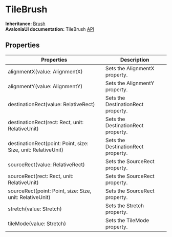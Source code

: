 # TileBrush

**Inheritance:** [Brush](brush.md)\
**AvaloniaUI documentation:** TileBrush [API](https://reference.avaloniaui.net/api/Avalonia.Media/TileBrush/)

## Properties

| Properties                                                    | Description                        |
| ------------------------------------------------------------- | ---------------------------------- |
| alignmentX(value: AlignmentX)                                 | Sets the AlignmentX property.      |
| alignmentY(value: AlignmentY)                                 | Sets the AlignmentY property.      |
| destinationRect(value: RelativeRect)                          | Sets the DestinationRect property. |
| destinationRect(rect: Rect, unit: RelativeUnit)               | Sets the DestinationRect property. |
| destinationRect(point: Point, size: Size, unit: RelativeUnit) | Sets the DestinationRect property. |
| sourceRect(value: RelativeRect)                               | Sets the SourceRect property.      |
| sourceRect(rect: Rect, unit: RelativeUnit)                    | Sets the SourceRect property.      |
| sourceRect(point: Point, size: Size, unit: RelativeUnit)      | Sets the SourceRect property.      |
| stretch(value: Stretch)                                       | Sets the Stretch property.         |
| tileMode(value: Stretch)                                      | Sets the TileMode property.        |

